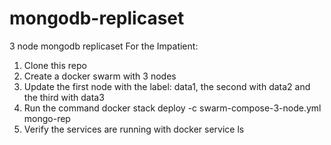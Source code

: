 # mongodb-replicaset
3 node mongodb replicaset
For the Impatient:

1. Clone this repo
2. Create a docker swarm with 3 nodes
3. Update the first node with the label: data1, the second with data2 and the third with data3
4. Run the command docker stack deploy -c swarm-compose-3-node.yml mongo-rep
5. Verify the services are running with docker service ls
